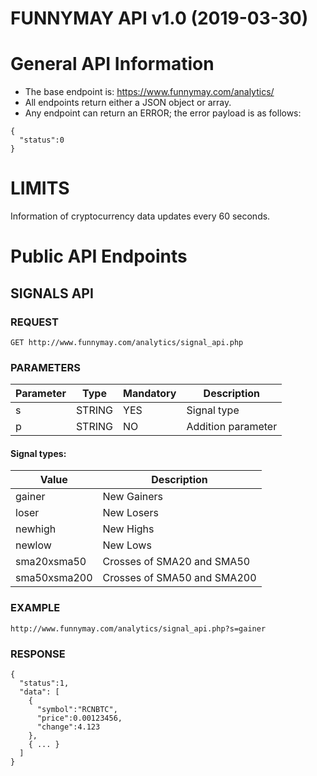 FUNNYMAY API v1.0 (2019-03-30)
=====================
General API Information
=====================

* The base endpoint is: https://www.funnymay.com/analytics/
* All endpoints return either a JSON object or array.
* Any endpoint can return an ERROR; the error payload is as follows:

```
{
  "status":0
}
```

LIMITS
=====================
Information of cryptocurrency data updates every 60 seconds.


Public API Endpoints
=====================

SIGNALS API
-----------------------------------

### REQUEST
```
GET http://www.funnymay.com/analytics/signal_api.php
```

### PARAMETERS
Parameter |Type     |Mandatory |Description
----------|---------|----------|--------------------
s         |STRING   |YES       |Signal type
p         |STRING   |NO        |Addition parameter

#### Signal types:
Value           |Description
----------------|----------------------
gainer          |New Gainers
loser           |New Losers
newhigh         |New Highs
newlow          |New Lows
sma20xsma50     |Crosses of SMA20 and SMA50
sma50xsma200    |Crosses of SMA50 and SMA200

### EXAMPLE
```
http://www.funnymay.com/analytics/signal_api.php?s=gainer
```

### RESPONSE
```
{
  "status":1,
  "data": [
    {
      "symbol":"RCNBTC",
      "price":0.00123456,
      "change":4.123
    },
    { ... }
  ]
}
```
